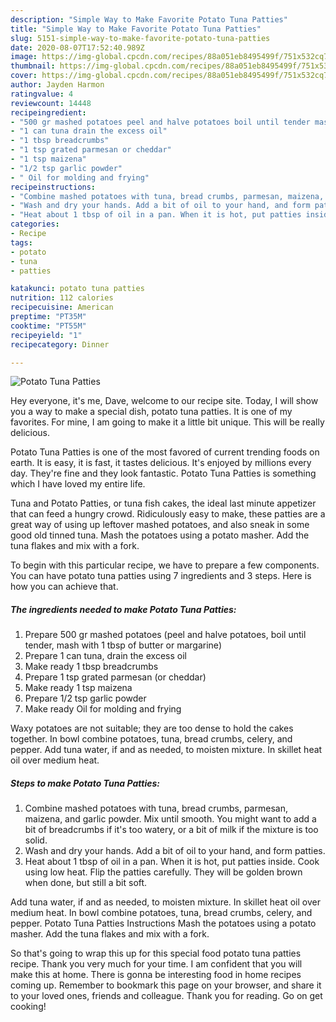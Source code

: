 ```yaml
---
description: "Simple Way to Make Favorite Potato Tuna Patties"
title: "Simple Way to Make Favorite Potato Tuna Patties"
slug: 5151-simple-way-to-make-favorite-potato-tuna-patties
date: 2020-08-07T17:52:40.989Z
image: https://img-global.cpcdn.com/recipes/88a051eb8495499f/751x532cq70/potato-tuna-patties-recipe-main-photo.jpg
thumbnail: https://img-global.cpcdn.com/recipes/88a051eb8495499f/751x532cq70/potato-tuna-patties-recipe-main-photo.jpg
cover: https://img-global.cpcdn.com/recipes/88a051eb8495499f/751x532cq70/potato-tuna-patties-recipe-main-photo.jpg
author: Jayden Harmon
ratingvalue: 4
reviewcount: 14448
recipeingredient:
- "500 gr mashed potatoes peel and halve potatoes boil until tender mash with 1 tbsp of butter or margarine"
- "1 can tuna drain the excess oil"
- "1 tbsp breadcrumbs"
- "1 tsp grated parmesan or cheddar"
- "1 tsp maizena"
- "1/2 tsp garlic powder"
- " Oil for molding and frying"
recipeinstructions:
- "Combine mashed potatoes with tuna, bread crumbs, parmesan, maizena, and garlic powder. Mix until smooth. You might want to add a bit of breadcrumbs if it&#39;s too watery, or a bit of milk if the mixture is too solid."
- "Wash and dry your hands. Add a bit of oil to your hand, and form patties."
- "Heat about 1 tbsp of oil in a pan. When it is hot, put patties inside. Cook using low heat. Flip the patties carefully. They will be golden brown when done, but still a bit soft."
categories:
- Recipe
tags:
- potato
- tuna
- patties

katakunci: potato tuna patties 
nutrition: 112 calories
recipecuisine: American
preptime: "PT35M"
cooktime: "PT55M"
recipeyield: "1"
recipecategory: Dinner

---
```



![Potato Tuna Patties](https://img-global.cpcdn.com/recipes/88a051eb8495499f/751x532cq70/potato-tuna-patties-recipe-main-photo.jpg)

Hey everyone, it's me, Dave, welcome to our recipe site. Today, I will show you a way to make a special dish, potato tuna patties. It is one of my favorites. For mine, I am going to make it a little bit unique. This will be really delicious.

Potato Tuna Patties is one of the most favored of current trending foods on earth. It is easy, it is fast, it tastes delicious. It's enjoyed by millions every day. They're fine and they look fantastic. Potato Tuna Patties is something which I have loved my entire life.

Tuna and Potato Patties, or tuna fish cakes, the ideal last minute appetizer that can feed a hungry crowd. Ridiculously easy to make, these patties are a great way of using up leftover mashed potatoes, and also sneak in some good old tinned tuna. Mash the potatoes using a potato masher. Add the tuna flakes and mix with a fork.


To begin with this particular recipe, we have to prepare a few components. You can have potato tuna patties using 7 ingredients and 3 steps. Here is how you can achieve that.

<!--inarticleads1-->

##### The ingredients needed to make Potato Tuna Patties:

1. Prepare 500 gr mashed potatoes (peel and halve potatoes, boil until tender, mash with 1 tbsp of butter or margarine)
1. Prepare 1 can tuna, drain the excess oil
1. Make ready 1 tbsp breadcrumbs
1. Prepare 1 tsp grated parmesan (or cheddar)
1. Make ready 1 tsp maizena
1. Prepare 1/2 tsp garlic powder
1. Make ready  Oil for molding and frying


Waxy potatoes are not suitable; they are too dense to hold the cakes together. In bowl combine potatoes, tuna, bread crumbs, celery, and pepper. Add tuna water, if and as needed, to moisten mixture. In skillet heat oil over medium heat. 

<!--inarticleads2-->

##### Steps to make Potato Tuna Patties:

1. Combine mashed potatoes with tuna, bread crumbs, parmesan, maizena, and garlic powder. Mix until smooth. You might want to add a bit of breadcrumbs if it&#39;s too watery, or a bit of milk if the mixture is too solid.
1. Wash and dry your hands. Add a bit of oil to your hand, and form patties.
1. Heat about 1 tbsp of oil in a pan. When it is hot, put patties inside. Cook using low heat. Flip the patties carefully. They will be golden brown when done, but still a bit soft.


Add tuna water, if and as needed, to moisten mixture. In skillet heat oil over medium heat. In bowl combine potatoes, tuna, bread crumbs, celery, and pepper. Potato Tuna Patties Instructions Mash the potatoes using a potato masher. Add the tuna flakes and mix with a fork. 

So that's going to wrap this up for this special food potato tuna patties recipe. Thank you very much for your time. I am confident that you will make this at home. There is gonna be interesting food in home recipes coming up. Remember to bookmark this page on your browser, and share it to your loved ones, friends and colleague. Thank you for reading. Go on get cooking!
